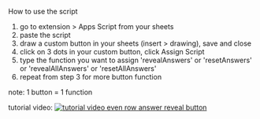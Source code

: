 How to use the script
1. go to extension > Apps Script from your sheets
2. paste the script
3. draw a custom button in your sheets (insert > drawing), save and close
4. click on 3 dots in your custom button, click Assign Script
5. type the function you want to assign 'revealAnswers' or 'resetAnswers' or 'revealAllAnswers' or 'resetAllAnswers'
6. repeat from step 3 for more button function

note: 1 button = 1 function

tutorial video:
[![tutorial video even row answer reveal button](https://img.youtube.com/vi/lfBknDR7Gsg/0.jpg)](https://www.youtube.com/watch?v=lfBknDR7Gsg)
